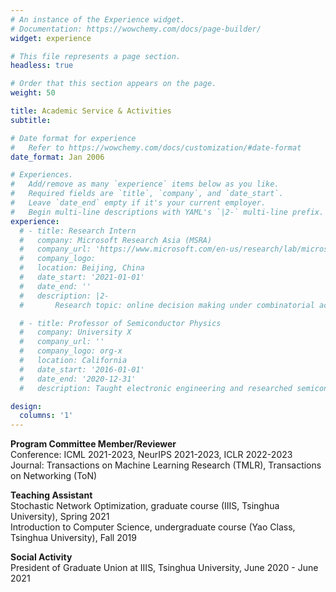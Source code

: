 ```yaml
---
# An instance of the Experience widget.
# Documentation: https://wowchemy.com/docs/page-builder/
widget: experience

# This file represents a page section.
headless: true

# Order that this section appears on the page.
weight: 50

title: Academic Service & Activities
subtitle:

# Date format for experience
#   Refer to https://wowchemy.com/docs/customization/#date-format
date_format: Jan 2006

# Experiences.
#   Add/remove as many `experience` items below as you like.
#   Required fields are `title`, `company`, and `date_start`.
#   Leave `date_end` empty if it's your current employer.
#   Begin multi-line descriptions with YAML's `|2-` multi-line prefix.
experience:
  # - title: Research Intern
  #   company: Microsoft Research Asia (MSRA)
  #   company_url: 'https://www.microsoft.com/en-us/research/lab/microsoft-research-asia/'
  #   company_logo: 
  #   location: Beijing, China
  #   date_start: '2021-01-01'
  #   date_end: ''
  #   description: |2-
  #       Research topic: online decision making under combinatorial action space

  # - title: Professor of Semiconductor Physics
  #   company: University X
  #   company_url: ''
  #   company_logo: org-x
  #   location: California
  #   date_start: '2016-01-01'
  #   date_end: '2020-12-31'
  #   description: Taught electronic engineering and researched semiconductor physics.

design:
  columns: '1'
---
```


**Program Committee Member/Reviewer**  
Conference: ICML 2021-2023, NeurIPS 2021-2023, ICLR 2022-2023  
Journal: Transactions on Machine Learning Research (TMLR), Transactions on Networking (ToN)

**Teaching Assistant**  
Stochastic Network Optimization, graduate course (IIIS, Tsinghua University), Spring 2021  
Introduction to Computer Science, undergraduate course (Yao Class, Tsinghua University), Fall 2019

**Social Activity**  
President of Graduate Union at IIIS, Tsinghua University, June 2020 - June 2021